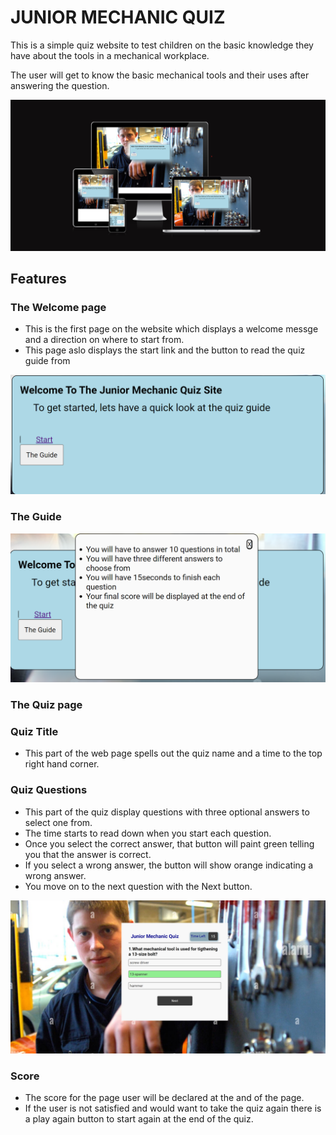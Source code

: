 # JUNIOR MECHANIC QUIZ

This is a simple quiz website to test children on the basic knowledge they have about the tools in a mechanical workplace.

The user will get to know the basic mechanical tools and their uses after answering the question.

![Responsive](assets/doc/images/Responsive.png)

## Features
 ### The Welcome page
   * This is the first page on the website which displays a welcome messge and a direction on where to start from.
   * This page aslo displays the start link and the button to read the quiz guide from

![welcome1](assets/doc/images/welcome1.png)

  ### The Guide
  
  ![Guide](assets/doc/images/Guide.png)


  ### The Quiz page
   ### Quiz Title
   * This part of the web page spells out the quiz name and a time to the top right hand corner.

   ### Quiz Questions 
   * This part of the quiz display questions with three optional answers to select one from. 
   * The time starts to read down when you start each question.
   * Once you select the correct answer, that button will paint green telling you that the answer is correct.
   * If you select a wrong answer, the button will show orange indicating a wrong answer.
   * You move on to the next question with the Next button.

![Quiz](assets/doc/images/Quiz.png)


 ### Score
  * The score for the page user will be declared at the and of the page.
  * If the user is not satisfied and would want to take the quiz again there is a play again button to start again at the end of the quiz.


   